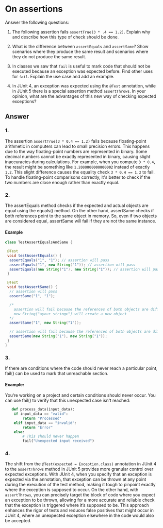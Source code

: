 # On assertions

Answer the following questions:

1. The following assertion fails `assertTrue(3 * .4 == 1.2)`. Explain why and describe how this type of check should be done.

2. What is the difference between `assertEquals` and `assertSame`? Show scenarios where they produce the same result and scenarios where they do not produce the same result.

3. In classes we saw that `fail` is useful to mark code that should not be executed because an exception was expected before. Find other uses for `fail`. Explain the use case and add an example.

4. In JUnit 4, an exception was expected using the `@Test` annotation, while in JUnit 5 there is a special assertion method `assertThrows`. In your opinion, what are the advantages of this new way of checking expected exceptions?

## Answer

### 1. 
The assertion `assertTrue(3 * 0.4 == 1.2)` fails because floating-point arithmetic in computers can lead to small precision errors. This happens due to the way floating-point numbers are represented in binary. Some decimal numbers cannot be exactly represented in binary, causing slight inaccuracies during calculations. For example, when you compute `3 * 0.4`, the result might be something like `1.2000000000000002` instead of exactly `1.2`. This slight difference causes the equality check `3 * 0.4 == 1.2` to fail.
To handle floating-point comparisons correctly, it's better to check if the two numbers are close enough rather than exactly equal.

### 2. 
The assertEquals method checks if the expected and actual objects are equal using the equals() method. On the other hand, assertSame checks if both references point to the same object in memory. So, even if two objects are considered equal, assertSame will fail if they are not the same instance.

#### Example
```java
class TestAssertEqualsAndSame {

 @Test
 void testAssertEquals() {
  assertEquals("1", "1"); // assertion will pass
  assertEquals("1", new String("1")); // assertion will pass
  assertEquals(new String("1"), new String("1")); // assertion will pass
 }

 @Test
 void testAssertSame() {
  // assertion will pass
  assertSame("1", "1"); 

  /* 
    assertion will fail because the references of both objects are different.
    new String("<your string>") will create a new object
  */
  assertSame("1", new String("1"));

  // assertion will fail because the references of both objects are different
  assertSame(new String("1"), new String("1"));
 }
}
```

### 3. 
If there are conditions where the code should never reach a particular point, fail() can be used to mark that unreachable section.

#### Example: 
You're working on a project and certain conditions should never occur. You can use fail() to verify that this unexpected case isn't reached:

```python
   def process_data(input_data):
    if input_data == "valid":
        return "Processed"
    elif input_data == "invalid":
        return "Error"
    else:
        # This should never happen
        fail("Unexpected input received")
  ```
### 4. 
The shift from the ```@Test(expected = Exception.class)``` annotation in JUnit 4 to the ```assertThrows``` method in JUnit 5 provides more granular control over expected exceptions. With JUnit 4, when you specify that an exception is expected via the annotation, that exception can be thrown at any point during the execution of the test method, making it tough to pinpoint exactly where the exception is supposed to occur. On the other hand, with ```assertThrows```, you can precisely target the block of code where you expect an exception to be thrown, allowing for a more accurate and reliable check that the exception is triggered where it’s supposed to be. This approach enhances the rigor of tests and reduces false positives that might occur in JUnit 4, where an unexpected exception elsewhere in the code would also be accepted.
